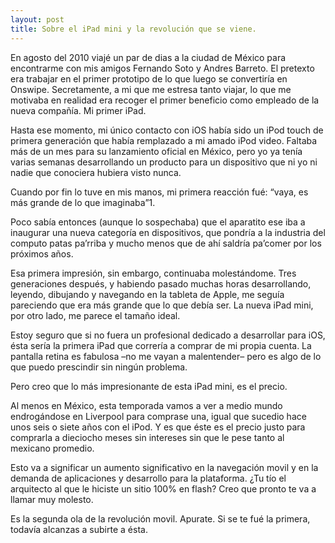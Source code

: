 ```yaml
---
layout: post
title: Sobre el iPad mini y la revolución que se viene.
---
```


En agosto del 2010 viajé un par de dias a la ciudad de México para encontrarme con mis amigos Fernando Soto y Andres Barreto. El pretexto era trabajar en el primer prototipo de lo que luego se convertiría en Onswipe. Secretamente, a mi que me estresa tanto viajar, lo que me motivaba en realidad era recoger el primer beneficio como empleado de la nueva compañía. Mi primer iPad.

Hasta ese momento, mi único contacto con iOS había sido un iPod touch de primera generación que había remplazado a mi amado iPod video. Faltaba más de un mes para su lanzamiento oficial en México, pero yo ya tenía varias semanas desarrollando un producto para un dispositivo que ni yo ni nadie que conociera hubiera visto nunca.

Cuando por fin lo tuve en mis manos, mi primera reacción fué: “vaya, es más grande de lo que imaginaba”1.

Poco sabía entonces (aunque lo sospechaba) que el aparatito ese iba a inaugurar una nueva categoría en dispositivos, que pondría a la industria del computo patas pa’rriba y mucho menos que de ahí saldría pa’comer por los próximos años.

Esa primera impresión, sin embargo, continuaba molestándome. Tres generaciones después, y habiendo pasado muchas horas desarrollando, leyendo, dibujando y navegando en la tableta de Apple, me seguía pareciendo que era más grande que lo que debía ser. La nueva iPad mini, por otro lado, me parece el tamaño ideal.

Estoy seguro que si no fuera un profesional dedicado a desarrollar para iOS, ésta sería la primera iPad que correría a comprar de mi propia cuenta. La pantalla retina es fabulosa –no me vayan a malentender– pero es algo de lo que puedo prescindir sin ningún problema.

Pero creo que lo más impresionante de esta iPad mini, es el precio.

Al menos en México, esta temporada vamos a ver a medio mundo endrogándose en Liverpool para comprase una, igual que sucedio hace unos seis o siete años con el iPod. Y es que éste es el precio justo para comprarla a dieciocho meses sin intereses sin que le pese tanto al mexicano promedio.

Esto va a significar un aumento significativo en la navegación movil y en la demanda de aplicaciones y desarrollo para la plataforma. ¿Tu tío el arquitecto al que le hiciste un sitio 100% en flash? Creo que pronto te va a llamar muy molesto.

Es la segunda ola de la revolución movil. Apurate. Si se te fué la primera, todavía alcanzas a subirte a ésta.
